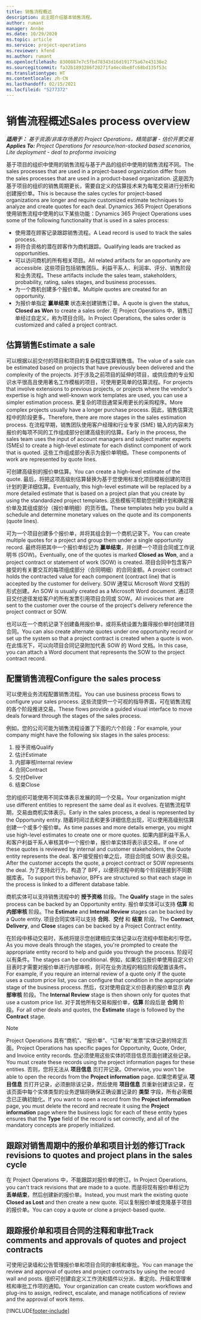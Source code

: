 ```yaml
---
title: 销售流程概述
description: 此主题介绍基本销售流程。
author: rumant
manager: Annbe
ms.date: 10/29/2020
ms.topic: article
ms.service: project-operations
ms.reviewer: kfend
ms.author: rumant
ms.openlocfilehash: 8300887e7c5fbd78343d16d191775a67e43138e2
ms.sourcegitcommit: fa32b1893286f20271fa4ec4be8fc68bd135f53c
ms.translationtype: HT
ms.contentlocale: zh-CN
ms.lasthandoff: 02/15/2021
ms.locfileid: "5277372"
---
```

# <a name="sales-process-overview"></a><span data-ttu-id="16a9b-103">销售流程概述</span><span class="sxs-lookup"><span data-stu-id="16a9b-103">Sales process overview</span></span>

<span data-ttu-id="16a9b-104">_**适用于：** 基于资源/非库存场景的 Project Operations，精简部署 - 估价开票交易_</span><span class="sxs-lookup"><span data-stu-id="16a9b-104">_**Applies To:** Project Operations for resource/non-stocked based scenarios, Lite deployment - deal to proforma invoicing_</span></span>

<span data-ttu-id="16a9b-105">基于项目的组织中使用的销售流程与基于产品的组织中使用的销售流程不同。</span><span class="sxs-lookup"><span data-stu-id="16a9b-105">The sales processes that are used in a project-based organization differ from the sales processes that are used in a product-based organization.</span></span> <span data-ttu-id="16a9b-106">这是因为基于项目的组织的销售周期更长，需要自定义的估算技术来为每笔交易进行分析和创建报价单。</span><span class="sxs-lookup"><span data-stu-id="16a9b-106">This is because the sales cycles for project-based organizations are longer and require customized estimate techniques to analyze and create quotes for each deal.</span></span> <span data-ttu-id="16a9b-107">Dynamics 365 Project Operations 使用销售流程中使用的以下某些功能：</span><span class="sxs-lookup"><span data-stu-id="16a9b-107">Dynamics 365 Project Operations uses some of the following functionality that is used in a sales process:</span></span>

- <span data-ttu-id="16a9b-108">使用潜在顾客记录跟踪销售流程。</span><span class="sxs-lookup"><span data-stu-id="16a9b-108">A Lead record is used to track the sales process.</span></span>
- <span data-ttu-id="16a9b-109">将符合资格的潜在顾客作为商机跟踪。</span><span class="sxs-lookup"><span data-stu-id="16a9b-109">Qualifying leads are tracked as opportunities.</span></span>
- <span data-ttu-id="16a9b-110">可以访问商机的所有相关项目。</span><span class="sxs-lookup"><span data-stu-id="16a9b-110">All related artifacts for an opportunity are accessible.</span></span> <span data-ttu-id="16a9b-111">这些项目包括销售团队、利益干系人、利润率、评分、销售阶段和业务流程。</span><span class="sxs-lookup"><span data-stu-id="16a9b-111">These artifacts include the sales team, stakeholders, probability, rating, sales stages, and business processes.</span></span>
- <span data-ttu-id="16a9b-112">为一个商机创建多个报价单。</span><span class="sxs-lookup"><span data-stu-id="16a9b-112">Multiple quotes are created for an opportunity.</span></span>
- <span data-ttu-id="16a9b-113">为报价单指定 **赢单结束** 状态来创建销售订单。</span><span class="sxs-lookup"><span data-stu-id="16a9b-113">A quote is given the status, **Closed as Won** to create a sales order.</span></span> <span data-ttu-id="16a9b-114">在 Project Operations 中，销售订单经过自定义，称为项目合同。</span><span class="sxs-lookup"><span data-stu-id="16a9b-114">In Project Operations, the sales order is customized and called a project contract.</span></span>

## <a name="estimate-a-sale"></a><span data-ttu-id="16a9b-115">估算销售</span><span class="sxs-lookup"><span data-stu-id="16a9b-115">Estimate a sale</span></span>
<span data-ttu-id="16a9b-116">可以根据以前交付的项目和项目的复杂程度估算销售值。</span><span class="sxs-lookup"><span data-stu-id="16a9b-116">The value of a sale can be estimated based on projects that have previously been delivered and the complexity of the projects.</span></span> <span data-ttu-id="16a9b-117">对于涉及之前项目的延伸的项目，或供应商的专业知识水平很高且使用著名工作模板的项目，可使用更简单的估算流程。</span><span class="sxs-lookup"><span data-stu-id="16a9b-117">For projects that involve extensions to previous projects, or projects where the vendor's expertise is high and well-known work templates are used, you can use a simpler estimation process.</span></span> <span data-ttu-id="16a9b-118">更复杂的项目通常采用更长的采购程序。</span><span class="sxs-lookup"><span data-stu-id="16a9b-118">More complex projects usually have a longer purchase process.</span></span> <span data-ttu-id="16a9b-119">因此，销售估算流程中的阶段更多。</span><span class="sxs-lookup"><span data-stu-id="16a9b-119">Therefore, there are more stages in the sales estimation process.</span></span> <span data-ttu-id="16a9b-120">在流程早期，销售团队使用客户经理和行业专家 (SME) 输入的内容来为报价的每项不同的工作组成部分创建高级别的估算。</span><span class="sxs-lookup"><span data-stu-id="16a9b-120">Early in the process, the sales team uses the input of account managers and subject matter experts (SMEs) to create a high-level estimate for each distinct component of work that is quoted.</span></span> <span data-ttu-id="16a9b-121">这些工作组成部分表示为报价单明细。</span><span class="sxs-lookup"><span data-stu-id="16a9b-121">These components of work are represented by quote lines.</span></span> 

<span data-ttu-id="16a9b-122">可创建高级别的报价单估算。</span><span class="sxs-lookup"><span data-stu-id="16a9b-122">You can create a high-level estimate of the quote.</span></span> <span data-ttu-id="16a9b-123">最后，将把这项高级别估算替换为基于您使用标准化项目模板创建的项目计划的更详细估算。</span><span class="sxs-lookup"><span data-stu-id="16a9b-123">Eventually, this high-level estimate will be replaced by a more detailed estimate that is based on a project plan that you create by using the standardized project templates.</span></span> <span data-ttu-id="16a9b-124">这些模板可帮助您创建计划和确定报价单及其组成部分（报价单明细）的货币值。</span><span class="sxs-lookup"><span data-stu-id="16a9b-124">These templates help you build a schedule and determine monetary values on the quote and its components (quote lines).</span></span> 

<span data-ttu-id="16a9b-125">可为一个项目创建多个报价单，并将其组合到一个商机记录下。</span><span class="sxs-lookup"><span data-stu-id="16a9b-125">You can create multiple quotes for a project and group them under a single opportunity record.</span></span> <span data-ttu-id="16a9b-126">最终将把其中一个报价单标记为 **赢单结束**，并创建一个项目合同或工作说明书 (SOW)。</span><span class="sxs-lookup"><span data-stu-id="16a9b-126">Eventually, one of the quotes is marked **Closed as Won**, and a project contract or statement of work (SOW) is created.</span></span> <span data-ttu-id="16a9b-127">项目合同中包含客户接受的有关要交互的每项组成部分（合同明细）的合同金额。</span><span class="sxs-lookup"><span data-stu-id="16a9b-127">A project contract holds the contracted value for each component (contract line) that is accepted by the customer for delivery.</span></span> <span data-ttu-id="16a9b-128">SOW 通常以 Microsoft Word 文档的形式创建。</span><span class="sxs-lookup"><span data-stu-id="16a9b-128">An SOW is usually created as a Microsoft Word document.</span></span> <span data-ttu-id="16a9b-129">通过项目交付途径发给客户的所有发票引用项目合同或 SOW。</span><span class="sxs-lookup"><span data-stu-id="16a9b-129">All invoices that are sent to the customer over the course of the project's delivery reference the project contract or SOW.</span></span>

<span data-ttu-id="16a9b-130">也可以在一个商机记录下创建备用报价单，或将系统设置为赢得报价单时创建项目合同。</span><span class="sxs-lookup"><span data-stu-id="16a9b-130">You can also create alternate quotes under one opportunity record or set up the system so that a project contract is created when a quote is won.</span></span> <span data-ttu-id="16a9b-131">在此情况下，可以向项目合同记录附加代表 SOW 的 Word 文档。</span><span class="sxs-lookup"><span data-stu-id="16a9b-131">In this case, you can attach a Word document that represents the SOW to the project contract record.</span></span>

## <a name="configure-the-sales-process"></a><span data-ttu-id="16a9b-132">配置销售流程</span><span class="sxs-lookup"><span data-stu-id="16a9b-132">Configure the sales process</span></span>
<span data-ttu-id="16a9b-133">可以使用业务流程配置销售流程。</span><span class="sxs-lookup"><span data-stu-id="16a9b-133">You can use business process flows to configure your sales process.</span></span> <span data-ttu-id="16a9b-134">这些流提供一个可视的指导界面，可在销售流程的各个阶段推进交易。</span><span class="sxs-lookup"><span data-stu-id="16a9b-134">These flows provide a guided visual interface to move deals forward through the stages of the sales process.</span></span>

<span data-ttu-id="16a9b-135">例如，您的公司可能为销售流程设置了下面的六个阶段：</span><span class="sxs-lookup"><span data-stu-id="16a9b-135">For example, your company might have the following six stages in the sales process:</span></span>

1. <span data-ttu-id="16a9b-136">授予资格</span><span class="sxs-lookup"><span data-stu-id="16a9b-136">Qualify</span></span>
2. <span data-ttu-id="16a9b-137">估计</span><span class="sxs-lookup"><span data-stu-id="16a9b-137">Estimate</span></span>
3. <span data-ttu-id="16a9b-138">内部审核</span><span class="sxs-lookup"><span data-stu-id="16a9b-138">Internal review</span></span>
4. <span data-ttu-id="16a9b-139">合同</span><span class="sxs-lookup"><span data-stu-id="16a9b-139">Contract</span></span>
5. <span data-ttu-id="16a9b-140">交付</span><span class="sxs-lookup"><span data-stu-id="16a9b-140">Deliver</span></span>
6. <span data-ttu-id="16a9b-141">结束</span><span class="sxs-lookup"><span data-stu-id="16a9b-141">Close</span></span>
 
<span data-ttu-id="16a9b-142">您的组织可能使用不同实体表示发展的同一个交易。</span><span class="sxs-lookup"><span data-stu-id="16a9b-142">Your organization might use different entities to represent the same deal as it evolves.</span></span> <span data-ttu-id="16a9b-143">在销售流程早期，交易由商机实体表示。</span><span class="sxs-lookup"><span data-stu-id="16a9b-143">Early in the sales process, a deal is represented by the Opportunity entity.</span></span> <span data-ttu-id="16a9b-144">随着时间过去和更多详细信息出现，可以使用高级别估算创建一个或多个报价单。</span><span class="sxs-lookup"><span data-stu-id="16a9b-144">As time passes and more details emerge, you might use high-level estimates to create one or more quotes.</span></span> <span data-ttu-id="16a9b-145">如果内部利益干系人和客户利益干系人审核其中一个报价单，报价单实体将表示该交易。</span><span class="sxs-lookup"><span data-stu-id="16a9b-145">If one of these quotes is reviewed by internal and customer stakeholders, the Quote entity represents the deal.</span></span> <span data-ttu-id="16a9b-146">客户接受报价单之后，项目合同或 SOW 表示交易。</span><span class="sxs-lookup"><span data-stu-id="16a9b-146">After the customer accepts the quote, a project contract or SOW represents the deal.</span></span> <span data-ttu-id="16a9b-147">为了支持此行为，构造了 BPF，以便将流程中的每个阶段链接到不同数据库表。</span><span class="sxs-lookup"><span data-stu-id="16a9b-147">To support this behavior, BPFs are structured so that each stage in the process is linked to a different database table.</span></span>

<span data-ttu-id="16a9b-148">商机实体可以支持销售流程中的 **授予资格** 阶段。</span><span class="sxs-lookup"><span data-stu-id="16a9b-148">The **Qualify** stage in the sales process can be backed by an Opportunity entity.</span></span> <span data-ttu-id="16a9b-149">报价单实体可以支持 **估算** 和 **内部审核** 阶段。</span><span class="sxs-lookup"><span data-stu-id="16a9b-149">The **Estimate** and **Internal Review** stages can be backed by a Quote entity.</span></span> <span data-ttu-id="16a9b-150">项目合同实体可以支持 **合同**、**交付** 和 **结束** 阶段。</span><span class="sxs-lookup"><span data-stu-id="16a9b-150">The **Contract**, **Delivery**, and **Close** stages can be backed by a Project Contract entity.</span></span>

<span data-ttu-id="16a9b-151">在阶段中移动交易时，系统将提示您创建相应实体记录以在流程中帮助和引导您。</span><span class="sxs-lookup"><span data-stu-id="16a9b-151">As you move deals through the stages, you're prompted to create the appropriate entity record to help and guide you through the process.</span></span> <span data-ttu-id="16a9b-152">阶段可以有条件。</span><span class="sxs-lookup"><span data-stu-id="16a9b-152">The stages can be conditional.</span></span> <span data-ttu-id="16a9b-153">例如，如果仅当报价单使用自定义价目表时才需要对报价单进行内部审核，则可在业务流程的相应阶段配置该条件。</span><span class="sxs-lookup"><span data-stu-id="16a9b-153">For example, if you require an internal review of a quote only if the quote uses a custom price list, you can configure that condition in the appropriate stage of the business process.</span></span> <span data-ttu-id="16a9b-154">然后，仅对使用自定义价目表的报价单显示 **内部审核** 阶段。</span><span class="sxs-lookup"><span data-stu-id="16a9b-154">The **Internal Review** stage is then shown only for quotes that use a custom price list.</span></span> <span data-ttu-id="16a9b-155">对于其他所有交易和报价单，**估算** 阶段后是 **合同** 阶段。</span><span class="sxs-lookup"><span data-stu-id="16a9b-155">For all other deals and quotes, the **Estimate** stage is followed by the **Contract** stage.</span></span>

> [!NOTE]
> <span data-ttu-id="16a9b-156">Project Operations 具有“商机”、“报价单”、“订单”和“发票”实体记录的特定页面。</span><span class="sxs-lookup"><span data-stu-id="16a9b-156">Project Operations has specific pages for Opportunity, Quote, Order, and Invoice entity records.</span></span> <span data-ttu-id="16a9b-157">您必须使用这些实体的项目信息页面创建这些记录。</span><span class="sxs-lookup"><span data-stu-id="16a9b-157">You must create these records using the project information pages for these entities.</span></span> <span data-ttu-id="16a9b-158">否则，您将无法从 **项目信息** 页打开记录。</span><span class="sxs-lookup"><span data-stu-id="16a9b-158">Otherwise, you won't be able to open the records from the **Project information** page.</span></span> <span data-ttu-id="16a9b-159">如果您希望从 **项目信息** 页打开记录，必须删除该记录，然后使用 **项目信息** 页重新创建该记录，在该页面中每个实体类型的业务逻辑将确保正确设置记录的 **类型** 字段，所有必需概念已正确初始化。</span><span class="sxs-lookup"><span data-stu-id="16a9b-159">If you want to open a record from the **Project information** page, you must delete the record and recreate it using the **Project information** page where the business logic for each of these entity types ensures that the **Type** field of the record is set correctly, and all of the mandatory concepts are properly initialized.</span></span>


## <a name="track-revisions-to-quotes-and-project-plans-in-the-sales-cycle"></a><span data-ttu-id="16a9b-160">跟踪对销售周期中的报价单和项目计划的修订</span><span class="sxs-lookup"><span data-stu-id="16a9b-160">Track revisions to quotes and project plans in the sales cycle</span></span>
<span data-ttu-id="16a9b-161">在 Project Operations 中，不能跟踪对报价单的修订。</span><span class="sxs-lookup"><span data-stu-id="16a9b-161">In Project Operations, you can't track revisions that are made to a quote.</span></span> <span data-ttu-id="16a9b-162">而是将现有报价单标记为 **丢单结束**，然后创建新的报价单。</span><span class="sxs-lookup"><span data-stu-id="16a9b-162">Instead, you must mark the existing quote **Closed as Lost** and then create a new quote.</span></span> <span data-ttu-id="16a9b-163">可以复制报价单或克隆基于项目的报价单。</span><span class="sxs-lookup"><span data-stu-id="16a9b-163">You can copy a quote or clone a project-based quote.</span></span>

## <a name="track-comments-and-approvals-of-quotes-and-project-contracts"></a><span data-ttu-id="16a9b-164">跟踪报价单和项目合同的注释和审批</span><span class="sxs-lookup"><span data-stu-id="16a9b-164">Track comments and approvals of quotes and project contracts</span></span>
<span data-ttu-id="16a9b-165">可使用记录墙和公告管理报价单和项目合同的审核和审批。</span><span class="sxs-lookup"><span data-stu-id="16a9b-165">You can manage the review and approval of quotes and project contracts by using the record wall and posts.</span></span> <span data-ttu-id="16a9b-166">组织可创建自定义工作流和插件以分派、重定向、升级和管理审核和审批工作项的通知。</span><span class="sxs-lookup"><span data-stu-id="16a9b-166">Your organization can create custom workflows and plug-ins to assign, redirect, escalate, and manage notifications of review and the approval of work items.</span></span>


[!INCLUDE[footer-include](../includes/footer-banner.md)]